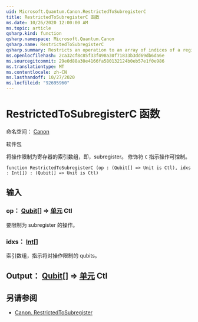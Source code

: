 ```yaml
---
uid: Microsoft.Quantum.Canon.RestrictedToSubregisterC
title: RestrictedToSubregisterC 函数
ms.date: 10/26/2020 12:00:00 AM
ms.topic: article
qsharp.kind: function
qsharp.namespace: Microsoft.Quantum.Canon
qsharp.name: RestrictedToSubregisterC
qsharp.summary: Restricts an operation to an array of indices of a register, i.e., a subregister. The modifier `C` indicates that the operation is controllable.
ms.openlocfilehash: 2ca32cf8c85f33f498a30f71833b3dd69db6da6e
ms.sourcegitcommit: 29e0d88a30e4166fa580132124b0eb57e1f0e986
ms.translationtype: MT
ms.contentlocale: zh-CN
ms.lasthandoff: 10/27/2020
ms.locfileid: "92695960"
---
```

# <a name="restrictedtosubregisterc-function"></a>RestrictedToSubregisterC 函数

命名空间： [Canon](xref:Microsoft.Quantum.Canon)

软件包 [](https://nuget.org/packages/)


将操作限制为寄存器的索引数组，即，subregister。
修饰符 `C` 指示操作可控制。

```qsharp
function RestrictedToSubregisterC (op : (Qubit[] => Unit is Ctl), idxs : Int[]) : (Qubit[] => Unit is Ctl)
```


## <a name="input"></a>输入

### <a name="op--qubit--unit-ctl"></a>op： [Qubit](xref:microsoft.quantum.lang-ref.qubit)[] => [单元](xref:microsoft.quantum.lang-ref.unit) Ctl

要限制为 subregister 的操作。


### <a name="idxs--int"></a>idxs： [Int](xref:microsoft.quantum.lang-ref.int)[]

索引数组，指示将对操作限制的 qubits。



## <a name="output--qubit--unit-ctl"></a>Output： [Qubit](xref:microsoft.quantum.lang-ref.qubit)[] => [单元](xref:microsoft.quantum.lang-ref.unit) Ctl



## <a name="see-also"></a>另请参阅

- [Canon. RestrictedToSubregister](xref:Microsoft.Quantum.Canon.RestrictedToSubregister)